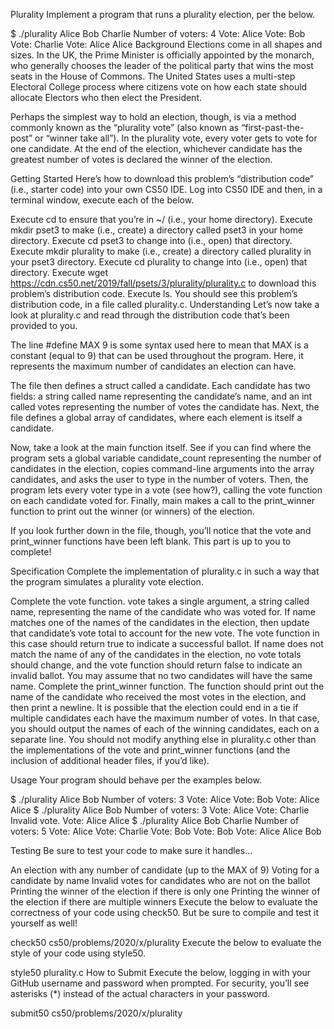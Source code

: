 Plurality
Implement a program that runs a plurality election, per the below.

$ ./plurality Alice Bob Charlie
Number of voters: 4
Vote: Alice
Vote: Bob
Vote: Charlie
Vote: Alice
Alice
Background
Elections come in all shapes and sizes. In the UK, the Prime Minister is officially appointed by the monarch, who generally chooses the leader of the political party that wins the most seats in the House of Commons. The United States uses a multi-step Electoral College process where citizens vote on how each state should allocate Electors who then elect the President.

Perhaps the simplest way to hold an election, though, is via a method commonly known as the “plurality vote” (also known as “first-past-the-post” or “winner take all”). In the plurality vote, every voter gets to vote for one candidate. At the end of the election, whichever candidate has the greatest number of votes is declared the winner of the election.

Getting Started
Here’s how to download this problem’s “distribution code” (i.e., starter code) into your own CS50 IDE. Log into CS50 IDE and then, in a terminal window, execute each of the below.

Execute cd to ensure that you’re in ~/ (i.e., your home directory).
Execute mkdir pset3 to make (i.e., create) a directory called pset3 in your home directory.
Execute cd pset3 to change into (i.e., open) that directory.
Execute mkdir plurality to make (i.e., create) a directory called plurality in your pset3 directory.
Execute cd plurality to change into (i.e., open) that directory.
Execute wget https://cdn.cs50.net/2019/fall/psets/3/plurality/plurality.c to download this problem’s distribution code.
Execute ls. You should see this problem’s distribution code, in a file called plurality.c.
Understanding
Let’s now take a look at plurality.c and read through the distribution code that’s been provided to you.

The line #define MAX 9 is some syntax used here to mean that MAX is a constant (equal to 9) that can be used throughout the program. Here, it represents the maximum number of candidates an election can have.

The file then defines a struct called a candidate. Each candidate has two fields: a string called name representing the candidate’s name, and an int called votes representing the number of votes the candidate has. Next, the file defines a global array of candidates, where each element is itself a candidate.

Now, take a look at the main function itself. See if you can find where the program sets a global variable candidate_count representing the number of candidates in the election, copies command-line arguments into the array candidates, and asks the user to type in the number of voters. Then, the program lets every voter type in a vote (see how?), calling the vote function on each candidate voted for. Finally, main makes a call to the print_winner function to print out the winner (or winners) of the election.

If you look further down in the file, though, you’ll notice that the vote and print_winner functions have been left blank. This part is up to you to complete!

Specification
Complete the implementation of plurality.c in such a way that the program simulates a plurality vote election.

Complete the vote function.
vote takes a single argument, a string called name, representing the name of the candidate who was voted for.
If name matches one of the names of the candidates in the election, then update that candidate’s vote total to account for the new vote. The vote function in this case should return true to indicate a successful ballot.
If name does not match the name of any of the candidates in the election, no vote totals should change, and the vote function should return false to indicate an invalid ballot.
You may assume that no two candidates will have the same name.
Complete the print_winner function.
The function should print out the name of the candidate who received the most votes in the election, and then print a newline.
It is possible that the election could end in a tie if multiple candidates each have the maximum number of votes. In that case, you should output the names of each of the winning candidates, each on a separate line.
You should not modify anything else in plurality.c other than the implementations of the vote and print_winner functions (and the inclusion of additional header files, if you’d like).

Usage
Your program should behave per the examples below.

$ ./plurality Alice Bob
Number of voters: 3
Vote: Alice
Vote: Bob
Vote: Alice
Alice
$ ./plurality Alice Bob
Number of voters: 3
Vote: Alice
Vote: Charlie
Invalid vote.
Vote: Alice
Alice
$ ./plurality Alice Bob Charlie
Number of voters: 5
Vote: Alice
Vote: Charlie
Vote: Bob
Vote: Bob
Vote: Alice
Alice
Bob

Testing
Be sure to test your code to make sure it handles…

An election with any number of candidate (up to the MAX of 9)
Voting for a candidate by name
Invalid votes for candidates who are not on the ballot
Printing the winner of the election if there is only one
Printing the winner of the election if there are multiple winners
Execute the below to evaluate the correctness of your code using check50. But be sure to compile and test it yourself as well!

check50 cs50/problems/2020/x/plurality
Execute the below to evaluate the style of your code using style50.

style50 plurality.c
How to Submit
Execute the below, logging in with your GitHub username and password when prompted. For security, you’ll see asterisks (*) instead of the actual characters in your password.

submit50 cs50/problems/2020/x/plurality